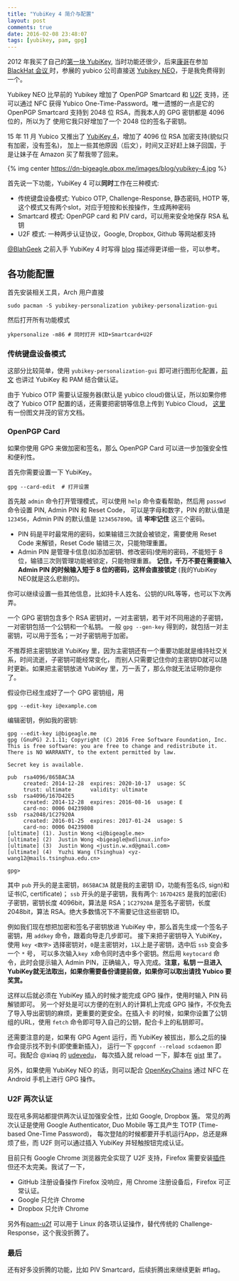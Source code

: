 ```yaml
---
title: "YubiKey 4 简介与配置"
layout: post
comments: true
date: 2016-02-08 23:48:07
tags: [yubikey, pam, gpg]
---
```


2012 年我买了自己的[第一块 YubiKey](/2012/05/yubikey/), 当时功能还很少，后来[康哥](http://scateu.me/)在参加 
[BlackHat 会议 ](https://www.blackhat.com/eu-15/briefings.html#is-your-timespace-safe-time-and-position-spoofing-opensourcely)
时，参展的 yubico 公司直接送 [Yubikey NEO](https://www.yubico.com/products/yubikey-hardware/yubikey-neo/)，于是我免费得到
一个。 

Yubikey NEO 比早前的 Yubikey 增加了 OpenPGP Smartcard 和 [U2F](https://www.yubico.com/applications/fido/) 支持，还可以通过 NFC 获得
Yubico One-Time-Password。唯一遗憾的一点是它的 OpenPGP Smartcard 支持到 2048 位 RSA，而我本人的 GPG 密钥都是 4096 位的，所以为了
使用它我只好增加了一个 2048 位的签名子密钥。

15 年 11 月 Yubico 又推出了 [YubiKey 4](https://www.yubico.com/2015/11/4th-gen-yubikey-4/)，增加了 4096 位 RSA 加密支持(貌似只有加密，没有签名)，
加上一些其他原因（后文），时间又正好赶上妹子回国，于是让妹子在 Amazon 买了帮我带了回来。

{% img center https://dn-bigeagle.qbox.me/images/blog/yubikey-4.jpg %}

<!-- more -->

首先说一下功能，YubiKey 4 可以**同时**工作在三种模式:
- 传统键盘设备模式: Yubico OTP, Challenge-Response, 静态密码, HOTP 等, 这个模式又有两个slot，对应于短按和长按操作，生成两种密码
- Smartcard 模式: OpenPGP card 和 PIV card，可以用来安全地保存 RSA 私钥
- U2F 模式: 一种两步认证协议，Google, Dropbox, Github 等网站都支持

[@BlahGeek](https://twitter.com/blahgeek) 之前入手 YubiKey 4 时写得 [blog](https://blog.blahgeek.com/yubikey-intro/) 描述得更详细一些，可以参考。


## 各功能配置

首先安装相关工具，Arch 用户直接

    sudo pacman -S yubikey-personalization yubikey-personalization-gui

然后打开所有功能模式

    ykpersonalize -m86 # 同时打开 HID+Smartcard+U2F 


### 传统键盘设备模式

这部分比较简单，使用 `yubikey-personalization-gui` 即可进行图形化配置，[前文](/2012/05/yubikey/) 也讲过 YubiKey 和 PAM 结合做认证。

由于 Yubico OTP 需要认证服务器(默认是 yubico cloud)做认证，所以如果你修改了 Yubico OTP 配置的话，还需要把密钥等信息上传到 Yubico Cloud，
[这里](https://www.yubico.com/wp-content/uploads/2013/07/YubiKey_YubiCloud_Configuration.pdf) 有一份图文并茂的官方文档。

### OpenPGP Card

如果你使用 GPG 来做加密和签名，那么 OpenPGP Card 可以进一步加强安全性和便利性。

首先你需要设置一下 YubiKey。

    gpg --card-edit  # 打开设置

首先敲 `admin` 命令打开管理模式，可以使用 `help` 命令查看帮助，然后用 `passwd` 命令设置 PIN, Admin PIN 和 Reset Code，
可以是字母和数字，PIN 的默认值是 `123456`，Admin PIN 的默认值是 `1234567890`。请 **牢牢记住** 这三个密码。

- PIN 码是平时最常用的密码，如果输错三次就会被锁定，需要使用 Reset Code 来解锁，Reset Code 输错三次，只能物理重置。
- Admin PIN 是管理卡信息(如添加密钥、修改密码)使用的密码，不能短于 8 位，输错三次则管理功能被锁定，只能物理重置。
  **记住，千万不要在需要输入 Admin PIN 的时候输入短于 8 位的密码，这样会直接锁定** (我的YubiKey NEO就是这么悲剧的)。

你可以继续设置一些其他信息，比如持卡人姓名、公钥的URL等等，也可以下次再弄。

一个 GPG 密钥包含多个 RSA 密钥对，一对主密钥，若干对不同用途的子密钥，一对密钥包括一个公钥和一个私钥。
一般 `gpg --gen-key` 得到的，就包括一对主密钥，可以用于签名；一对子密钥用于加密。

不推荐把主密钥放进 YubiKey 里，因为主密钥还有一个重要功能就是维持社交关系，时间流逝，子密钥可能经常变化，
而别人只需要记住你的主密钥ID就可以随时更新。如果把主密钥放进 YubiKey 里，万一丢了，那么你就无法证明你是你了。

假设你已经生成好了一个 GPG 密钥组，用

    gpg --edit-key i@example.com

编辑密钥，例如我的密钥:

    gpg --edit-key i@bigeagle.me
    gpg (GnuPG) 2.1.11; Copyright (C) 2016 Free Software Foundation, Inc.
    This is free software: you are free to change and redistribute it.
    There is NO WARRANTY, to the extent permitted by law.
    
    Secret key is available.
    
    pub  rsa4096/865BAC3A
         created: 2014-12-28  expires: 2020-10-17  usage: SC  
         trust: ultimate      validity: ultimate
    ssb  rsa4096/167D42E5
         created: 2014-12-28  expires: 2016-08-16  usage: E   
         card-no: 0006 04239808
    ssb  rsa2048/1C27920A
         created: 2016-01-25  expires: 2017-01-24  usage: S   
         card-no: 0006 04239808
    [ultimate] (1). Justin Wong <i@bigeagle.me>
    [ultimate] (2)  Justin Wong <bigeagle@xdlinux.info>
    [ultimate] (3)  Justin Wong <justin.w.xd@gmail.com>
    [ultimate] (4)  Yuzhi Wang (Tsinghua) <yz-wang12@mails.tsinghua.edu.cn>
    
    gpg> 

其中 `pub` 开头的是主密钥，`865BAC3A` 就是我的主密钥 ID，功能有签名(S, sign)和证书(C, certificate)；
`ssb` 开头的是子密钥，我有两个: `167D42E5` 是我的加密(E)子密钥，密钥长度 4096bit，算法是 RSA；`1C27920A`
是签名子密钥，长度 2048bit，算法 RSA。绝大多数情况下不需要记住这些密钥 ID。

例如我们现在想把加密和签名子密钥放进 YubiKey 中，那么首先生成一个签名子密钥，用 `addkey` 命令，跟着向导走几步即可。
接下来把子密钥导入 YubiKey，使用 `key <数字>` 选择密钥对，`0`是主密钥对，`1`以上是子密钥，选中后 `ssb` 变会多一个 `*` 号，
可以多次输入`key X`命令同时选中多个密钥。然后用 `keytocard` 命令，此时会提示输入 Admin PIN，正确输入，导入完成。**注意，私钥
一旦进入YubiKey就无法取出，如果你需要备份请提前做，如果你可以取出请找 Yubico 要奖赏。**

这样以后就必须在 YubiKey 插入的时候才能完成 GPG 操作，使用时输入 PIN 码解锁即可。
另一个好处是可以方便的在别人的计算机上完成 GPG 操作，不仅免去了导入导出密钥的麻烦，更重要的更安全。在插入卡
的时候，如果你设置了公钥组的URL，使用 `fetch` 命令即可导入自己的公钥，配合卡上的私钥即可。

还需要注意的是，如果有 GPG Agent 运行，而 YubiKey 被拔出，那么之后的操作会提示找不到卡(即使重新插入)，
运行一下 `gpgconf --reload scdaemon` 即可。我配合 @xiaq 的 [udevedu](https://github.com/xiaq/udevedu)，
每次插入就 reload 一下，脚本在 [gist](https://gist.github.com/bigeagle/924814b4ffd0733db2ca) 里了。

另外，如果使用 YubiKey NEO 的话，则可以配合 [OpenKeyChains](https://www.openkeychain.org/) 通过 NFC 在 Android 手机上进行
GPG 操作。

### U2F 两次认证

现在吼多网站都提供两次认证加强安全性，比如 Google, Dropbox [等](http://www.dongleauth.info/)。
常见的两次认证是使用  Google Authenticator, Duo Mobile 等工具产生 TOTP (Time-based One-Time Password)，
每次登陆的时候都要开手机运行App，总还是麻烦了些，而 U2F 则可以通过插入 YubiKey 并轻触按钮完成认证。

目前只有 Google Chrome 浏览器完全实现了 U2F 支持，Firefox 需要安装[插件](https://addons.mozilla.org/en-US/firefox/addon/u2f-support-add-on/)
但还不太完美。我试了一下，

- GitHub 注册设备操作 Firefox 没响应，用 Chrome 注册设备后，Firefox 可正常认证。
- Google 只允许 Chrome
- Dropbox 只允许 Chrome

另外有[pam-u2f](https://github.com/Yubico/pam-u2f) 可以用于 Linux 的各项认证操作，替代传统的 Challenge-Response，这个我没折腾了。

### 最后
还有好多没折腾的功能，比如 PIV Smartcard，后续折腾出来继续更新 #flag。



